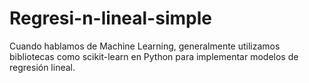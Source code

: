 # Regresi-n-lineal-simple
Cuando hablamos de Machine Learning, generalmente utilizamos bibliotecas como scikit-learn en Python para implementar modelos de regresión lineal. 
